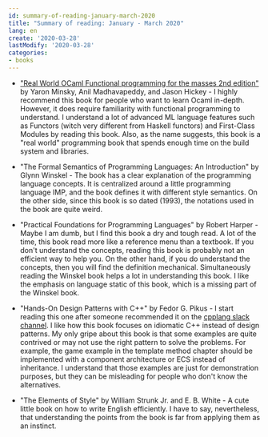 ```yaml
---
id: summary-of-reading-january-march-2020
title: "Summary of reading: January - March 2020"
lang: en
create: '2020-03-28'
lastModify: '2020-03-28'
categories:
- books
---
```


- ["Real World OCaml Functional programming for the masses 2nd edition"](http://dev.realworldocaml.org/) by Yaron Minsky, Anil Madhavapeddy, and Jason Hickey -
I highly recommend this book for people who want to learn Ocaml in-depth.
However, it does require familiarity with functional programming to understand. I
understand a lot of advanced ML language features such as Functors (witch very different from Haskell functors) and First-Class Modules by reading this book.
Also, as the name suggests, this book is a "real world" programming book that spends enough time on the build system and libraries.

- "The Formal Semantics of Programming Languages: An Introduction" by Glynn Winskel -
The book has a clear explanation of the programming language concepts.
It is centralized around a little programming language IMP, and the book defines it with different style semantics.
On the other side, since this book is so dated (1993), the notations used in the book are quite weird.

- "Practical Foundations for Programming Languages" by Robert Harper -
Maybe I am dumb, but I find this book a dry and tough read.
A lot of the time, this book read more like a reference menu than a textbook.
If you don't understand the concepts, reading this book is probably not an efficient way to help you.
On the other hand, if you do understand the concepts, then you will find the definition mechanical.
Simultaneously reading the Winskel book helps a lot in understanding this book.
I like the emphasis on language static of this book, which is a missing part of the Winskel book.

- "Hands-On Design Patterns with C++" by Fedor G. Pikus -
I start reading this one after someone recommended it on the [cpplang slack channel](https://cpplang.slack.com).
I like how this book focuses on idiomatic C++ instead of design patterns.
My only gripe about this book is that some examples are quite contrived or may not use the right pattern to solve the problems.
For example, the game example in the template method chapter should be implemented with a component architecture or ECS instead of inheritance.
I understand that those examples are just for demonstration purposes, but they can be misleading for people who don't know the alternatives.

- "The Elements of Style" by William Strunk Jr. and E. B. White - A cute little book on how to write English efficiently.
I have to say, nevertheless, that understanding the points from the book is far from applying them as an instinct.
